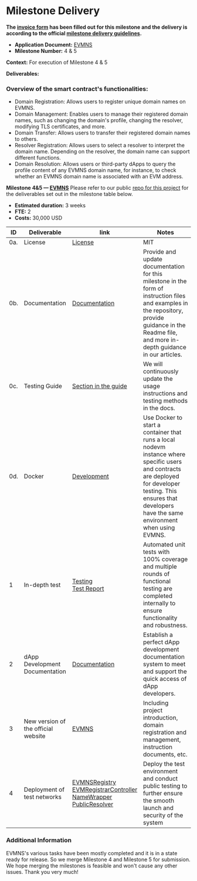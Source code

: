 # Milestone Delivery

**The [invoice form](https://forms.gle/wLuAzXKa9qYrZQob9) has been filled out for this milestone and the delivery is according to the official [milestone delivery guidelines](https://github.com/eosnetworkfoundation/grant-framework/blob/master/docs/milestone-deliverables-guidelines.md).**

* **Application Document:** [EVMNS
  ](https://github.com/eosnetworkfoundation/grant-framework/blob/main/applications/EVMNS.md)
* **Milestone Number:** 4 & 5

**Context:**
For execution of Milestone 4 & 5

**Deliverables:**

### Overview of the smart contract's functionalities:

- Domain Registration: Allows users to register unique domain names on EVMNS.
- Domain Management: Enables users to manage their registered domain names, such as changing the domain's profile,
  changing the resolver, modifying TLS certificates, and more.
- Domain Transfer: Allows users to transfer their registered domain names to others.
- Resolver Registration: Allows users to select a resolver to interpret the domain name. Depending on the resolver, the
  domain name can support different functions.
- Domain Resolution: Allows users or third-party dApps to query the profile content of any EVMNS domain name, for
  instance, to check whether an EVMNS domain name is associated with an EVM address.

**Milestone 4&5 — [EVMNS](https://github.com/evmns/EVMNS)**
Please refer to our public [repo for this project](https://github.com/evmns/EVMNS) for the deliverables set out in the
milestone table below.

- **Estimated duration:** 3 weeks
- **FTE:** 2
- **Costs:** 30,000 USD

| ID  | Deliverable                        | link                                                                                                                                                                                                                                                                                                                                                                                                                                                                                          | Notes                                                                                                                                                                                                             |
|-----|------------------------------------|-----------------------------------------------------------------------------------------------------------------------------------------------------------------------------------------------------------------------------------------------------------------------------------------------------------------------------------------------------------------------------------------------------------------------------------------------------------------------------------------------|-------------------------------------------------------------------------------------------------------------------------------------------------------------------------------------------------------------------|
| 0a. | License                            | [License](https://github.com/evmns/EVMNS/blob/main/LICENSE)                                                                                                                                                                                                                                                                                                                                                                                                                                   | MIT                                                                                                                                                                                                               |
| 0b. | Documentation                      | [Documentation](https://docs.evmns.space/)                                                                                                                                                                                                                                                                                                                                                                                                                                                    | Provide and update documentation for this milestone in the form of instruction files and examples in the repository, provide guidance in the Readme file, and more in-depth guidance in our articles.             |
| 0c. | Testing Guide                      | [Section in the guide](https://github.com/evmns/evmns-contracts#How-to-run-tests)                                                                                                                                                                                                                                                                                                                                                                                                             | We will continuously update the usage instructions and testing methods in the docs.                                                                                                                               |
| 0d. | Docker                             | [Development](https://hub.docker.com/repository/docker/evmns/development/general)                                                                                                                                                                                                                                                                                                                                                                                                             | Use Docker to start a container that runs a local nodevm instance where specific users and contracts are deployed for developer testing. This ensures that developers have the same environment when using EVMNS. |
| 1   | In-depth test  | [Testing](https://github.com/evmns/evmns-contracts/tree/main/test) <br/>[Test Report](https://github.com/evmns/EVMNS/blob/main/EVMNS%20Test%20Report.docx)                                                                                                                                                                                                                                                                                                                                                                                                                           | Automated unit tests with 100% coverage and multiple rounds of functional testing are completed internally to ensure functionality and robustness.                                                                |
| 2   | dApp Development Documentation  | [Documentation](https://docs.evmns.space/dapp-developer-guide/evmns-enabling-your-dapp)                                                                                                                                                                                                                                                                                                                                                                                                       | Establish a perfect dApp development documentation system to meet and support the quick access of dApp developers.                                                                                                |
| 3   | New version of the official website  | [EVMNS](https://test1.evmns.space/)                                                                                                                                                                                                                                                                                                                                                                                                                                                           | Including project introduction, domain registration and management, instruction documents, etc.                                                                                                                   |
| 4   | Deployment of test networks  | [EVMNSRegistry](https://explorer.testnet.evm.eosnetwork.com/address/0x318C9E46F109D54f55544c4f52721cE506CB98dc)<br/>   [EVMRegistrarController](https://explorer.testnet.evm.eosnetwork.com/address/0x8AdEC945989c108C6c852c046B25f7A5741fC078)<br/> [NameWrapper](https://explorer.testnet.evm.eosnetwork.com/address/0x63468bB6bbb36EA8D911eBfAcA5e229885675705)<br/> [PublicResolver](https://explorer.testnet.evm.eosnetwork.com/address/0x1f21805Cb3BeF2ab76FB36221Fc140f7a15Ece89)<br/> |  Deploy the test environment and conduct public testing to further ensure the smooth launch and security of the system                                                                                            |

### Additional Information

EVMNS's various tasks have been mostly completed and it is in a state ready for release. So we merge Milestone 4 and Milestone 5 for submission. We hope merging the milestones is feasible and won't cause any other issues. Thank you very much!
